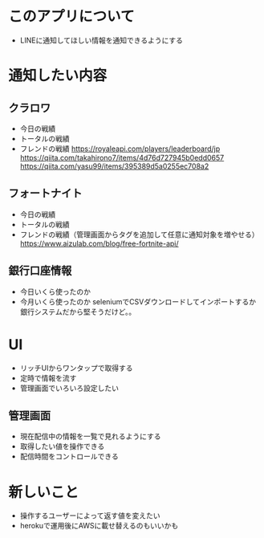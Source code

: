 # このアプリについて
- LINEに通知してほしい情報を通知できるようにする

# 通知したい内容
## クラロワ
- 今日の戦績
- トータルの戦績
- フレンドの戦績
https://royaleapi.com/players/leaderboard/jp
https://qiita.com/takahirono7/items/4d76d727945b0edd0657
https://qiita.com/yasu99/items/395389d5a0255ec708a2

## フォートナイト
- 今日の戦績
- トータルの戦績
- フレンドの戦績（管理画面からタグを追加して任意に通知対象を増やせる）
https://www.aizulab.com/blog/free-fortnite-api/

## 銀行口座情報
- 今日いくら使ったのか
- 今月いくら使ったのか
seleniumでCSVダウンロードしてインポートするか
銀行システムだから堅そうだけど。。

# UI
- リッチUIからワンタップで取得する
- 定時で情報を流す
- 管理画面でいろいろ設定したい

## 管理画面
- 現在配信中の情報を一覧で見れるようにする
- 取得したい値を操作できる
- 配信時間をコントロールできる

# 新しいこと
- 操作するユーザーによって返す値を変えたい
- herokuで運用後にAWSに載せ替えるのもいいかも
